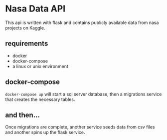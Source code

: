 # Nasa Data API
This api is written with flask and contains publicly available data from nasa projects on Kaggle.

## requirements
 - docker
 - docker-compose
 - a linux or unix environment

## docker-compose
`docker-compose up` will start a sql server database, then a migrations service that creates the necessary tables.

## and then...
Once migrations are complete, another service seeds data from csv files and another spins up the flask service.